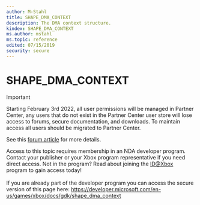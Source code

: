 ```yaml
---
author: M-Stahl
title: SHAPE_DMA_CONTEXT
description: The DMA context structure.
kindex: SHAPE_DMA_CONTEXT
ms.author: mstahl
ms.topic: reference
edited: 07/15/2019
security: secure
---
```


# SHAPE_DMA_CONTEXT
> [!IMPORTANT]
> Starting February 3rd 2022, all user permissions will be managed in Partner Center, any users that do not exist in the Partner Center user store will lose access to forums, secure documentation, and downloads. To maintain access all users should be migrated to Partner Center. <p></p>See this <a href="https://forums.xboxlive.com/articles/132187/breaking-change-user-access-for-forums-secure-docu.html">forum article</a> for more details.  

 Access to this topic requires membership in an NDA developer program. Contact your publisher or your Xbox program representative if you need direct access. Not in the program? Read about joining the <a href="https://www.xbox.com/Developers/id">ID@Xbox</a> program to gain access today!  <br/><br/>If you are already part of the developer program you can access the secure version of this page here: <a target="_blank" href="https://developer.microsoft.com/en-us/games/xbox/docs/gdk/shape_dma_context">https://developer.microsoft.com/en-us/games/xbox/docs/gdk/shape_dma_context</a>